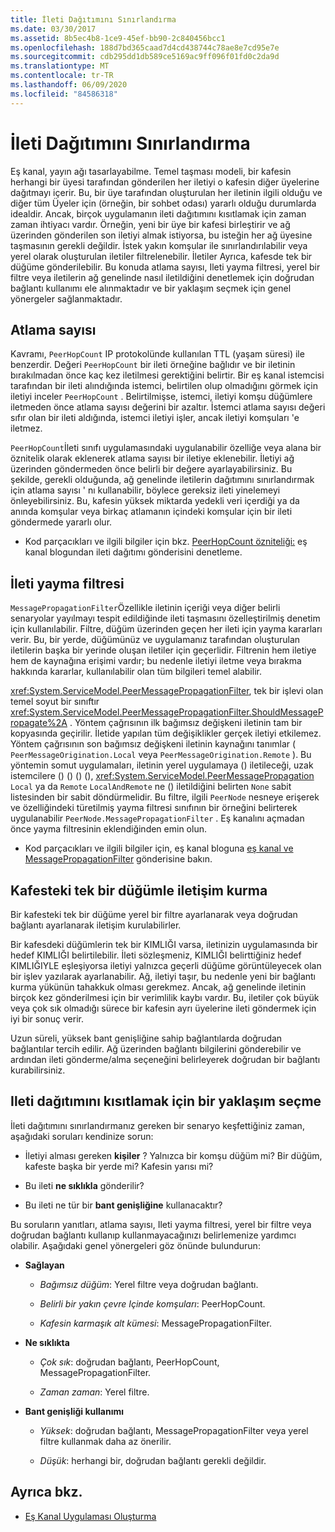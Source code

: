 ```yaml
---
title: İleti Dağıtımını Sınırlandırma
ms.date: 03/30/2017
ms.assetid: 8b5ec4b8-1ce9-45ef-bb90-2c840456bcc1
ms.openlocfilehash: 188d7bd365caad7d4cd438744c78ae8e7cd95e7e
ms.sourcegitcommit: cdb295dd1db589ce5169ac9ff096f01fd0c2da9d
ms.translationtype: MT
ms.contentlocale: tr-TR
ms.lasthandoff: 06/09/2020
ms.locfileid: "84586318"
---
```

# <a name="limiting-message-distribution"></a>İleti Dağıtımını Sınırlandırma

Eş kanal, yayın ağı tasarlayabilme. Temel taşması modeli, bir kafesin herhangi bir üyesi tarafından gönderilen her iletiyi o kafesin diğer üyelerine dağıtmayı içerir. Bu, bir üye tarafından oluşturulan her iletinin ilgili olduğu ve diğer tüm Üyeler için (örneğin, bir sohbet odası) yararlı olduğu durumlarda idealdir. Ancak, birçok uygulamanın ileti dağıtımını kısıtlamak için zaman zaman ihtiyacı vardır. Örneğin, yeni bir üye bir kafesi birleştirir ve ağ üzerinden gönderilen son iletiyi almak istiyorsa, bu isteğin her ağ üyesine taşmasının gerekli değildir. İstek yakın komşular ile sınırlandırılabilir veya yerel olarak oluşturulan iletiler filtrelenebilir. İletiler Ayrıca, kafesde tek bir düğüme gönderilebilir. Bu konuda atlama sayısı, Ileti yayma filtresi, yerel bir filtre veya iletilerin ağ genelinde nasıl iletildiğini denetlemek için doğrudan bağlantı kullanımı ele alınmaktadır ve bir yaklaşım seçmek için genel yönergeler sağlanmaktadır.

## <a name="hop-counts"></a>Atlama sayısı

Kavramı, `PeerHopCount` IP protokolünde kullanılan TTL (yaşam süresi) ile benzerdir. Değeri `PeerHopCount` bir ileti örneğine bağlıdır ve bir iletinin bırakılmadan önce kaç kez iletilmesi gerektiğini belirtir. Bir eş kanal istemcisi tarafından bir ileti alındığında istemci, belirtilen olup olmadığını görmek için iletiyi inceler `PeerHopCount` . Belirtilmişse, istemci, iletiyi komşu düğümlere iletmeden önce atlama sayısı değerini bir azaltır. İstemci atlama sayısı değeri sıfır olan bir ileti aldığında, istemci iletiyi işler, ancak iletiyi komşuları 'e iletmez.

`PeerHopCount`İleti sınıfı uygulamasındaki uygulanabilir özelliğe veya alana bir öznitelik olarak eklenerek atlama sayısı bir iletiye eklenebilir. İletiyi ağ üzerinden göndermeden önce belirli bir değere ayarlayabilirsiniz. Bu şekilde, gerekli olduğunda, ağ genelinde iletilerin dağıtımını sınırlandırmak için atlama sayısı ' nı kullanabilir, böylece gereksiz ileti yinelemeyi önleyebilirsiniz. Bu, kafesin yüksek miktarda yedekli veri içerdiği ya da anında komşular veya birkaç atlamanın içindeki komşular için bir ileti göndermede yararlı olur.

- Kod parçacıkları ve ilgili bilgiler için bkz. [PeerHopCount özniteliği:](https://docs.microsoft.com/archive/blogs/peerchan/the-peerhopcount-attribute-controlling-message-distribution) eş kanal blogundan ileti dağıtımı gönderisini denetleme.

## <a name="message-propagation-filter"></a>İleti yayma filtresi

`MessagePropagationFilter`Özellikle iletinin içeriği veya diğer belirli senaryolar yayılmayı tespit edildiğinde ileti taşmasını özelleştirilmiş denetim için kullanılabilir. Filtre, düğüm üzerinden geçen her ileti için yayma kararları verir. Bu, bir yerde, düğümünüz ve uygulamanız tarafından oluşturulan iletilerin başka bir yerinde oluşan iletiler için geçerlidir. Filtrenin hem iletiye hem de kaynağına erişimi vardır; bu nedenle iletiyi iletme veya bırakma hakkında kararlar, kullanılabilir olan tüm bilgileri temel alabilir.

<xref:System.ServiceModel.PeerMessagePropagationFilter>, tek bir işlevi olan temel soyut bir sınıftır <xref:System.ServiceModel.PeerMessagePropagationFilter.ShouldMessagePropagate%2A> . Yöntem çağrısının ilk bağımsız değişkeni iletinin tam bir kopyasında geçirilir. İletide yapılan tüm değişiklikler gerçek iletiyi etkilemez. Yöntem çağrısının son bağımsız değişkeni iletinin kaynağını tanımlar ( `PeerMessageOrigination.Local` veya `PeerMessageOrigination.Remote` ). Bu yöntemin somut uygulamaları, iletinin yerel uygulamaya () iletileceği, uzak istemcilere () () () (), <xref:System.ServiceModel.PeerMessagePropagation> `Local` ya da `Remote` `LocalAndRemote` ne () iletildiğini belirten `None` sabit listesinden bir sabit döndürmelidir. Bu filtre, ilgili `PeerNode` nesneye erişerek ve özelliğindeki türetilmiş yayma filtresi sınıfının bir örneğini belirterek uygulanabilir `PeerNode.MessagePropagationFilter` . Eş kanalını açmadan önce yayma filtresinin eklendiğinden emin olun.

- Kod parçacıkları ve ilgili bilgiler için, eş kanal bloguna [eş kanal ve MessagePropagationFilter](https://docs.microsoft.com/archive/blogs/peerchan/peer-channel-and-messagepropagationfilter) gönderisine bakın.

## <a name="contacting-an-individual-node-in-the-mesh"></a>Kafesteki tek bir düğümle iletişim kurma

Bir kafesteki tek bir düğüme yerel bir filtre ayarlanarak veya doğrudan bağlantı ayarlanarak iletişim kurulabilirler.

Bir kafesdeki düğümlerin tek bir KIMLIĞI varsa, iletinizin uygulamasında bir hedef KIMLIĞI belirtilebilir. İleti sözleşmeniz, KIMLIĞI belirttiğiniz hedef KIMLIĞIYLE eşleşiyorsa iletiyi yalnızca geçerli düğüme görüntüleyecek olan bir işlev yazılarak ayarlanabilir. Ağ, iletiyi taşır, bu nedenle yeni bir bağlantı kurma yükünün tahakkuk olması gerekmez. Ancak, ağ genelinde iletinin birçok kez gönderilmesi için bir verimlilik kaybı vardır. Bu, iletiler çok büyük veya çok sık olmadığı sürece bir kafesin ayrı üyelerine ileti göndermek için iyi bir sonuç verir.

Uzun süreli, yüksek bant genişliğine sahip bağlantılarda doğrudan bağlantılar tercih edilir. Ağ üzerinden bağlantı bilgilerini gönderebilir ve ardından ileti gönderme/alma seçeneğini belirleyerek doğrudan bir bağlantı kurabilirsiniz.

## <a name="choosing-an-approach-for-limiting-message-distribution"></a>Ileti dağıtımını kısıtlamak için bir yaklaşım seçme

İleti dağıtımını sınırlandırmanız gereken bir senaryo keşfettiğiniz zaman, aşağıdaki soruları kendinize sorun:

- İletiyi alması gereken **kişiler** ? Yalnızca bir komşu düğüm mi? Bir düğüm, kafeste başka bir yerde mi? Kafesin yarısı mi?

- Bu ileti **ne sıklıkla** gönderilir?

- Bu ileti ne tür bir **bant genişliğine** kullanacaktır?

Bu soruların yanıtları, atlama sayısı, Ileti yayma filtresi, yerel bir filtre veya doğrudan bağlantı kullanıp kullanmayacağınızı belirlemenize yardımcı olabilir. Aşağıdaki genel yönergeleri göz önünde bulundurun:

- **Sağlayan**

  - *Bağımsız düğüm*: Yerel filtre veya doğrudan bağlantı.

  - *Belirli bir yakın çevre Içinde komşuları*: PeerHopCount.

  - *Kafesin karmaşık alt kümesi*: MessagePropagationFilter.

- **Ne sıklıkta**

  - *Çok sık*: doğrudan bağlantı, PeerHopCount, MessagePropagationFilter.

  - *Zaman zaman*: Yerel filtre.

- **Bant genişliği kullanımı**

  - *Yüksek*: doğrudan bağlantı, MessagePropagationFilter veya yerel filtre kullanmak daha az önerilir.

  - *Düşük*: herhangi bir, doğrudan bağlantı gerekli değildir.

## <a name="see-also"></a>Ayrıca bkz.

- [Eş Kanal Uygulaması Oluşturma](building-a-peer-channel-application.md)

